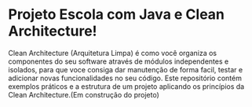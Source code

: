 # Projeto Escola com Java e Clean Architecture!

Clean Architecture (Arquitetura Limpa) é como você organiza os componentes do seu software através de módulos independentes e isolados, para que voce consiga dar manutenção de forma facil, testar e adicionar novas funcionalidades no seu código. Este repositório contém exemplos práticos e a estrutura de um projeto aplicando os princípios da Clean Architecture.(Em construção do projeto)


